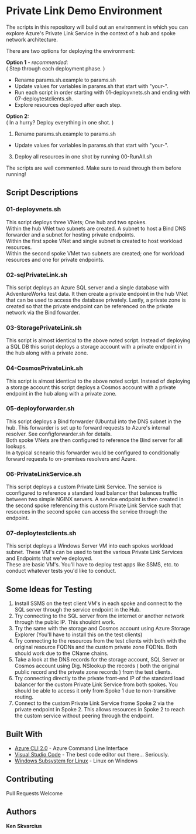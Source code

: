 # Private Link Demo Environment

The scripts in this repository will build out an environment in which you can explore Azure's Private Link Service in the context of a hub and spoke network architecture.

There are two options for deploying the environment:

**Option 1** - *recommended*:\
( Step through each deployment phase. )
* Rename params.sh.example to params.sh
* Update values for variables in params.sh that start with "your-".
* Run each script in order starting with 01-deployvnets.sh and ending with 07-deploytestclients.sh.
* Explore resources deployed after each step.

**Option 2:**\
( In a hurry? Deploy everything in one shot. )
1. Rename params.sh.example to params.sh
* Update values for variables in params.sh that start with "your-".
3. Deploy all resources in one shot by running 00-RunAll.sh

The scripts are well commented. Make sure to read through them before running!

## Script Descriptions

### 01-deployvnets.sh
This script deploys three VNets; One hub and two spokes.\
Within the hub VNet two subnets are created. A subnet to host a Bind DNS forwarder and a subnet for hosting private endpoints.\
Within the first spoke VNet and single subnet is created to host workload resources.\
Within the second spoke VMet two subnets are created; one for workload resources and one for private endpoints.

### 02-sqlPrivateLink.sh
This script deploys an Azure SQL server and a single database with AdventureWorks test data. It then create a private endpoint in the hub VNet that can be used to access the database privately.
Lastly, a private zone is created so that the private endpoint can be referenced on the private network via the Bind fowarder.

### 03-StoragePrivateLink.sh
This script is almost identical to the above noted script. Instead of deploying a SQL DB this script deploys a storage account with a private endpoint in the hub along with a private zone.

### 04-CosmosPrivateLink.sh
This script is almost identical to the above noted script. Instead of deploying a storage account this script deploys a Cosmos account with a private endpoint in the hub along with a private zone.

### 05-deployforwarder.sh
This script deploys a Bind forwarder (Ubuntu) into the DNS subnet in the hub. This forwarder is set up to forward requests to Azure's internal resolver. See configforwarder.sh for details.\
Both spoke VNets are then configured to reference the Bind server for all lookups.\
In a typical scneario this forwarder would be configured to conditionally forward requests to on-premises resolvers and Azure.

### 06-PrivateLinkService.sh
This script deploys a custom Private Link Service. The service is cconfigured to reference a standard load balancer that balances traffic between two simple NGINX servers. A service endpoint is then created in the second spoke referencing this custom Private Link Service such that resources in the second spoke can access the service through the endpoint.

### 07-deploytestclients.sh
This script deploys a Windows Server VM into each spokes workload subnet. These VM's can be used to test the various Private Link Services and Endpoints that we've deployed.\
These are basic VM's. You'll have to deploy test apps like SSMS, etc. to conduct whatever tests you'd like to conduct.

## Some Ideas for Testing
1. Install SSMS on the test client VM's in each spoke and connect to the SQL server through the service endpoint in the Hub.
2. Try connecting to the SQL server from the internet or another network through the public IP. This shouldnt work. 
3. Try the same with the storage and Cosmos account using Azure Storage Explorer (You'll have to install this on the test clients)
4. Try connecting to the resources from the test clients with both with the original resource FQDNs and the custom private zone FQDNs. Both should work due to the CName chains.
5. Take a look at the DNS records for the storage account, SQL Server or Cosmos account using Dig. NSlookup the records ( both the original public record and the private zone records ) from the test clients.
6. Try connecting directly to the private front-end IP of the standard load balancer for the custom Private Link Service from both spokes. You should be able to access it only from Spoke 1 due to non-transitive routing.
7. Connect to the custom Private Link Service frome Spoke 2 via the private endpoint in Spoke 2. This allows resources in Spoke 2 to reach the custom service without peering through the endpoint.

## Built With

* [Azure CLI 2.0](https://docs.microsoft.com/en-us/cli/azure/install-azure-cli?view=azure-cli-latest) - Azure Command Line Interface
* [Visual Studio Code](https://code.visualstudio.com/) - The best code editor out there... Seriously.
* [Windows Subsystem for Linux](https://docs.microsoft.com/en-us/windows/wsl/install-win10) - Linux on Windows

## Contributing

Pull Requests Welcome

## Authors

**Ken Skvarcius**
